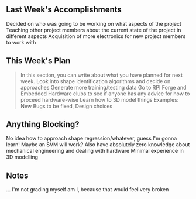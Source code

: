 ## Last Week's Accomplishments

Decided on who was going to be working on what aspects of the project
Teaching other project members about the current state of the project in different aspects
Acquisition of more electronics for new project members to work with

## This Week's Plan

> In this section, you can write about what you have planned for next week.
Look into shape identification algorithms and decide on approaches
Generate more training/testing data
Go to RPI Forge and Embedded Hardware clubs to see if anyone has any advice for how to proceed hardware-wise
Learn how to 3D model things
> Examples: New Bugs to be fixed, Design choices

## Anything Blocking?

No idea how to approach shape regression/whatever, guess I'm gonna learn! Maybe an SVM will work?
Also have absolutely zero knowledge about mechanical engineering and dealing with hardware
Minimal experience in 3D modelling

## Notes

... I'm not grading myself am I, because that would feel very broken
